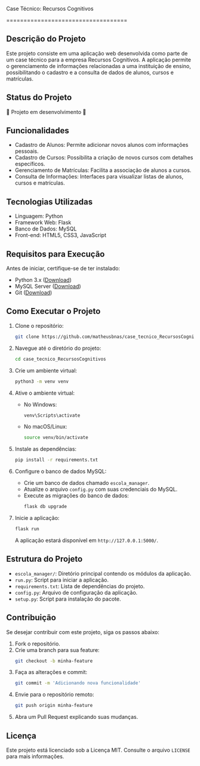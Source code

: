 Case Técnico: Recursos Cognitivos

===================================

## Descrição do Projeto

Este projeto consiste em uma aplicação web desenvolvida como parte de um case técnico para a empresa Recursos Cognitivos. A aplicação permite o gerenciamento de informações relacionadas a uma instituição de ensino, possibilitando o cadastro e a consulta de dados de alunos, cursos e matrículas.

## Status do Projeto

🚧 Projeto em desenvolvimento 🚧

## Funcionalidades

- Cadastro de Alunos: Permite adicionar novos alunos com informações pessoais.
- Cadastro de Cursos: Possibilita a criação de novos cursos com detalhes específicos.
- Gerenciamento de Matrículas: Facilita a associação de alunos a cursos.
- Consulta de Informações: Interfaces para visualizar listas de alunos, cursos e matrículas.

## Tecnologias Utilizadas

- Linguagem: Python
- Framework Web: Flask
- Banco de Dados: MySQL
- Front-end: HTML5, CSS3, JavaScript

## Requisitos para Execução

Antes de iniciar, certifique-se de ter instalado:
- Python 3.x ([Download](https://www.python.org/))
- MySQL Server ([Download](https://www.mysql.com/))
- Git ([Download](https://git-scm.com/))

## Como Executar o Projeto

1. Clone o repositório:
   ```bash
   git clone https://github.com/matheusbnas/case_tecnico_RecursosCognitivos.git
   ```

2. Navegue até o diretório do projeto:
   ```bash
   cd case_tecnico_RecursosCognitivos
   ```

3. Crie um ambiente virtual:
   ```bash
   python3 -m venv venv
   ```

4. Ative o ambiente virtual:
   - No Windows:
     ```bash
     venv\Scripts\activate
     ```
   - No macOS/Linux:
     ```bash
     source venv/bin/activate
     ```

5. Instale as dependências:
   ```bash
   pip install -r requirements.txt
   ```

6. Configure o banco de dados MySQL:
   - Crie um banco de dados chamado `escola_manager`.
   - Atualize o arquivo `config.py` com suas credenciais do MySQL.
   - Execute as migrações do banco de dados:
     ```bash
     flask db upgrade
     ```

7. Inicie a aplicação:
   ```bash
   flask run
   ```

   A aplicação estará disponível em `http://127.0.0.1:5000/`.

## Estrutura do Projeto

- `escola_manager/`: Diretório principal contendo os módulos da aplicação.
- `run.py`: Script para iniciar a aplicação.
- `requirements.txt`: Lista de dependências do projeto.
- `config.py`: Arquivo de configuração da aplicação.
- `setup.py`: Script para instalação do pacote.

## Contribuição

Se desejar contribuir com este projeto, siga os passos abaixo:

1. Fork o repositório.
2. Crie uma branch para sua feature:
   ```bash
   git checkout -b minha-feature
   ```
3. Faça as alterações e commit:
   ```bash
   git commit -m 'Adicionando nova funcionalidade'
   ```
4. Envie para o repositório remoto:
   ```bash
   git push origin minha-feature
   ```
5. Abra um Pull Request explicando suas mudanças.

## Licença

Este projeto está licenciado sob a Licença MIT. Consulte o arquivo `LICENSE` para mais informações.

